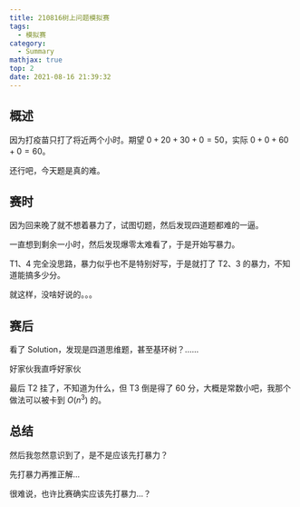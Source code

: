```yaml
---
title: 210816树上问题模拟赛
tags:
  - 模拟赛
category:
  - Summary
mathjax: true
top: 2
date: 2021-08-16 21:39:32
---
```

## 概述

因为打疫苗只打了将近两个小时。期望 $0+20+30+0=50$，实际 $0+0+60+0=60$。

还行吧，今天题是真的难。

<!--more-->

## 赛时

因为回来晚了就不想着暴力了，试图切题，然后发现四道题都难的一逼。

一直想到剩余一小时，然后发现爆零太难看了，于是开始写暴力。

T1、4 完全没思路，暴力似乎也不是特别好写，于是就打了 T2、3 的暴力，不知道能搞多少分。

就这样，没啥好说的。。。

## 赛后

看了 Solution，发现是四道思维题，甚至基环树？......

好家伙我直呼好家伙

最后 T2 挂了，不知道为什么，但 T3 倒是得了 $60$ 分，大概是常数小吧，我那个做法可以被卡到 $O(n^3)$ 的。

## 总结

然后我忽然意识到了，是不是应该先打暴力？

先打暴力再推正解...

很难说，也许比赛确实应该先打暴力...？
